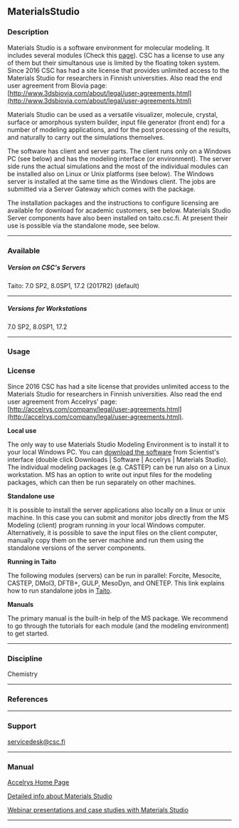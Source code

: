 ## MaterialsStudio

### Description

Materials Studio is a software environment for molecular modeling. It includes several modules (Check this [page](http://accelrys.com/products/materials-studio/)). CSC has a license to use any of them but their simultanous use is limited by the floating token system. Since 2016 CSC has had a site license that provides unlimited access to the Materials Studio for researchers in Finnish universities. Also read the end user agreement from Biovia page: [http://www.3dsbiovia.com/about/legal/user-agreements.html](http://www.3dsbiovia.com/about/legal/user-agreements.html)

Materials Studio can be used as a versatile visualizer, molecule, crystal, surface or amorphous system builder, input file generator (front end) for a number of modeling applications, and for the post processing of the results, and naturally to carry out the simulations themselves.

The software has client and server parts. The client runs only on a Windows PC (see below) and has the modeling interface (or environment). The server side runs the actual simulations and the most of the individual modules can be installed also on Linux or Unix platforms (see below). The Windows server is installed at the same time as the Windows client. The jobs are submitted via a Server Gateway which comes with the package.

The installation packages and the instructions to configure licensing are available for download for academic customers, see below. Materials Studio Server components have also been installed on taito.csc.fi. At present their use is possible via the standalone mode, see below.

* * *

### Available

##### Version on CSC's Servers

Taito: 7.0 SP2, 8.0SP1, 17.2 (2017R2) (default)

* * *

##### Versions for Workstations

7.0 SP2, 8.0SP1, 17.2

* * *

### Usage

### License

Since 2016 CSC has had a site license that provides unlimited access to the Materials Studio for researchers in Finnish universities. Also read the end user agreement from Accelrys' page: [http://accelrys.com/company/legal/user-agreements.html](http://accelrys.com/company/legal/user-agreements.html).

**Local use**

The only way to use Materials Studio Modeling Environment is to install it to your local Windows PC. You can [download the software](https://sui.csc.fi) from Scientist's interface (double click Downloads | Software | Accelrys | Materials Studio). The individual modeling packages (e.g. CASTEP) can be run also on a Linux workstation. MS has an option to write out input files for the modeling packages, which can then be run separately on other machines.

**Standalone use**

It is possible to install the server applications also locally on a linux or unix machine. In this case you can submit and monitor jobs directly from the MS Modeling (client) program running in your local Windows computer. Alternatively, it is possible to save the input files on the client computer, manually copy them on the server machine and run them using the standalone versions of the server components.

**Running in Taito**

The following modules (servers) can be run in parallel: Forcite, Mesocite, CASTEP, DMol3, DFTB+, GULP, MesoDyn, and ONETEP. This link explains how to run standalone jobs in [Taito](/-/how-to-run-standalone-materials-studio-jobs-in-taito).

**Manuals**

The primary manual is the built-in help of the MS package. We recommend to go through the tutorials for each module (and the modeling environment) to get started.

* * *

### Discipline

Chemistry  

* * *

### References

* * *

### Support

servicedesk@csc.fi

* * *

### Manual

[Accelrys Home Page](http://www.accelrys.com/)

[Detailed info about Materials Studio](http://accelrys.com/products/materials-studio/)

[Webinar presentations and case studies with Materials Studio](http://accelrys.com/events/webinars/materials-studio-50/index.html)

* * *
